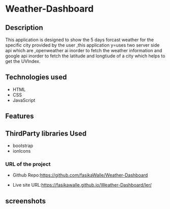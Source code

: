 # Weather-Dashboard

## Description

This application is designed to show the 5 days forcast weather for the specific city provided by the user ,this application y=uses two server side api which are ,openweather ai inorder to fetch the weather information and google api inorder to fetch the latitude and longtiude of a city which helps to get the UVIndex.

## Technologies used

- HTML
- CSS
- JavaScript

## Features

## ThirdParty libraries Used

- bootstrap
- ionIcons

### URL of the project

- Github Repo:https://github.com/fasikaWalle/Weather-Dashboard

- Live site URL:https://fasikawalle.github.io/Weather-Dashboard/ler/

## screenshots
